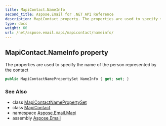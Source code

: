 ```yaml
---
title: MapiContact.NameInfo
second_title: Aspose.Email for .NET API Reference
description: MapiContact property. The properties are used to specify the name of the person represented by the contact
type: docs
weight: 60
url: /net/aspose.email.mapi/mapicontact/nameinfo/
---
```

## MapiContact.NameInfo property

The properties are used to specify the name of the person represented by the contact

```csharp
public MapiContactNamePropertySet NameInfo { get; set; }
```

### See Also

* class [MapiContactNamePropertySet](../../mapicontactnamepropertyset/)
* class [MapiContact](../)
* namespace [Aspose.Email.Mapi](../../mapicontact/)
* assembly [Aspose.Email](../../../)


